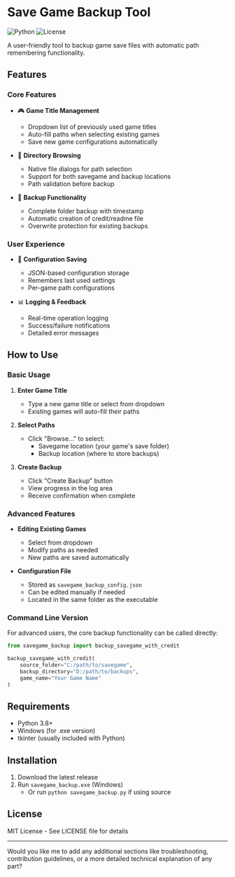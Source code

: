 # Save Game Backup Tool

![Python](https://img.shields.io/badge/Python-3.8+-blue.svg)
![License](https://img.shields.io/badge/License-MIT-green.svg)

A user-friendly tool to backup game save files with automatic path remembering functionality.

## Features

### Core Features
- 🎮 **Game Title Management**
  - Dropdown list of previously used game titles
  - Auto-fill paths when selecting existing games
  - Save new game configurations automatically

- 📂 **Directory Browsing**
  - Native file dialogs for path selection
  - Support for both savegame and backup locations
  - Path validation before backup

- 🔄 **Backup Functionality**
  - Complete folder backup with timestamp
  - Automatic creation of credit/readme file
  - Overwrite protection for existing backups

### User Experience
- 📝 **Configuration Saving**
  - JSON-based configuration storage
  - Remembers last used settings
  - Per-game path configurations

- 📊 **Logging & Feedback**
  - Real-time operation logging
  - Success/failure notifications
  - Detailed error messages

## How to Use

### Basic Usage
1. **Enter Game Title**
   - Type a new game title or select from dropdown
   - Existing games will auto-fill their paths

2. **Select Paths**
   - Click "Browse..." to select:
     - Savegame location (your game's save folder)
     - Backup location (where to store backups)

3. **Create Backup**
   - Click "Create Backup" button
   - View progress in the log area
   - Receive confirmation when complete

### Advanced Features
- **Editing Existing Games**
  - Select from dropdown
  - Modify paths as needed
  - New paths are saved automatically

- **Configuration File**
  - Stored as `savegame_backup_config.json`
  - Can be edited manually if needed
  - Located in the same folder as the executable

### Command Line Version
For advanced users, the core backup functionality can be called directly:

```python
from savegame_backup import backup_savegame_with_credit

backup_savegame_with_credit(
    source_folder="C:/path/to/savegame",
    backup_directory="D:/path/to/backups",
    game_name="Your Game Name"
)
```

## Requirements
- Python 3.8+
- Windows (for .exe version)
- tkinter (usually included with Python)

## Installation
1. Download the latest release
2. Run `savegame_backup.exe` (Windows)
   - Or run `python savegame_backup.py` if using source

## License
MIT License - See LICENSE file for details

---

Would you like me to add any additional sections like troubleshooting, contribution guidelines, or a more detailed technical explanation of any part?